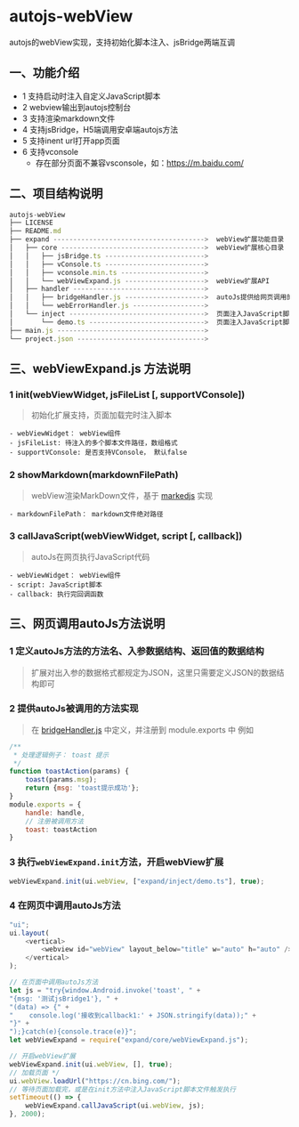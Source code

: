 # autojs-webView
autojs的webView实现，支持初始化脚本注入、jsBridge两端互调

## 一、功能介绍
-   1 支持启动时注入自定义JavaScript脚本
-   2 webview输出到autojs控制台
-   3 支持渲染markdown文件
-   4 支持jsBridge，H5端调用安卓端autojs方法
-   5 支持inent url打开app页面
-   6 支持vconsole
    * 存在部分页面不兼容vsconsole，如：https://m.baidu.com/ 

## 二、项目结构说明
```javascript
autojs-webView
├── LICENSE
├── README.md
├── expand -------------------------------------->  webView扩展功能目录
│   ├── core ------------------------------------>  webView扩展核心目录
│   │   ├── jsBridge.ts ------------------------->  
│   │   ├── vConsole.ts ------------------------->  
│   │   ├── vconsole.min.ts --------------------->  
│   │   └── webViewExpand.js -------------------->  webView扩展API
│   ├── handler --------------------------------->  
│   │   ├── bridgeHandler.js -------------------->  autoJs提供给网页调用的方法
│   │   └── webErrorHandler.js ------------------>  
│   └── inject ---------------------------------->  页面注入JavaScript脚本文件
│       └── demo.ts ----------------------------->  页面注入JavaScript脚本例子
├── main.js ------------------------------------->  
└── project.json -------------------------------->  
```    

## 三、webViewExpand.js 方法说明
### 1 init(webViewWidget, jsFileList [, supportVConsole])
> 初始化扩展支持，页面加载完时注入脚本

    - webViewWidget： webView组件
    - jsFileList: 待注入的多个脚本文件路径，数组格式
    - supportVConsole: 是否支持VConsole， 默认false

### 2 showMarkdown(markdownFilePath)
> webView渲染MarkDown文件，基于 [markedjs](https://github.com/markedjs/marked) 实现

    - markdownFilePath： markdown文件绝对路径

### 3 callJavaScript(webViewWidget, script [, callback])
> autoJs在网页执行JavaScript代码

    - webViewWidget： webView组件
    - script: JavaScript脚本
    - callback: 执行完回调函数


## 三、网页调用autoJs方法说明
### 1 定义autoJs方法的方法名、入参数据结构、返回值的数据结构
> 扩展对出入参的数据格式都规定为JSON，这里只需要定义JSON的数据结构即可

### 2 提供autoJs被调用的方法实现
> 在 [bridgeHandler.js](expand/handler/bridgeHandler.js) 中定义，并注册到 module.exports 中
例如
```javascript
/**
 * 处理逻辑例子： toast 提示
 */
function toastAction(params) {
    toast(params.msg);
    return {msg: 'toast提示成功'};
}
module.exports = {
    handle: handle,
    // 注册被调用方法
    toast: toastAction
}
```
### 3 执行```webViewExpand.init```方法，开启webView扩展
```javascript
webViewExpand.init(ui.webView, ["expand/inject/demo.ts"], true);
```

### 4 在网页中调用autoJs方法
```javascript
"ui";
ui.layout(
    <vertical>
        <webview id="webView" layout_below="title" w="auto" h="auto" />
    </vertical>
);

// 在页面中调用autoJs方法
let js = "try{window.Android.invoke('toast', " + 
"{msg: '测试jsBridge1'}, " +
"(data) => {" +
"    console.log('接收到callback1:' + JSON.stringify(data));" +
"}" +
");}catch(e){console.trace(e)}";
let webViewExpand = require("expand/core/webViewExpand.js");

// 开启webView扩展
webViewExpand.init(ui.webView, [], true);
// 加载页面 */
ui.webView.loadUrl("https://cn.bing.com/");
// 等待页面加载完，或是在init方法中注入JavaScript脚本文件触发执行
setTimeout(() => {
    webViewExpand.callJavaScript(ui.webView, js);
}, 2000);
````